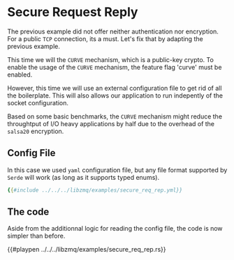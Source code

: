 # Secure Request Reply

The previous example did not offer neither authentication nor encryption.
For a public `TCP` connection, its a must. Let's fix that by adapting the
previous example.

This time we will the `CURVE` mechanism, which is a public-key crypto.
To enable the usage of the `CURVE` mechanism, the feature flag 'curve'
must be enabled.

However, this time we will use an external configuration file to get
rid of all the boilerplate. This will also allows our application
to run indepently of the socket configuration.

Based on some basic benchmarks, the `CURVE` mechanism
might reduce the throughtput of I/O heavy applications by half due
to the overhead of the `salsa20` encryption.

## Config File

In this case we used `yaml` configuration file, but any file format
supported by `Serde` will work (as long as it supports typed enums).
```yml
{{#include ../../../libzmq/examples/secure_req_rep.yml}}
```

## The code

Aside from the additionnal logic for reading the config file,
the code is now simpler than before.

{{#playpen ../../../libzmq/examples/secure_req_rep.rs}}
